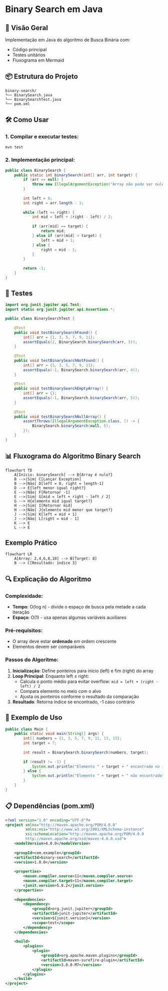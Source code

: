 # Binary Search em Java

## 📌 Visão Geral
Implementação em Java do algoritmo de Busca Binária com:
- Código principal
- Testes unitários
- Fluxograma em Mermaid

## 📦 Estrutura do Projeto

```
binary-search/
└── BinarySearch.java
└── BinarySearchTest.java
└── pom.xml
```

## 🛠️ Como Usar

### 1. Compilar e executar testes:
```bash
mvn test
```

### 2. Implementação principal:
```java
public class BinarySearch {
    public static int binarySearch(int[] arr, int target) {
        if (arr == null) {
            throw new IllegalArgumentException("Array não pode ser nulo");
        }
        
        int left = 0;
        int right = arr.length - 1;
        
        while (left <= right) {
            int mid = left + (right - left) / 2;
            
            if (arr[mid] == target) {
                return mid;
            } else if (arr[mid] < target) {
                left = mid + 1;
            } else {
                right = mid - 1;
            }
        }
        
        return -1;
    }
}
```

## 🧪 Testes
```java
import org.junit.jupiter.api.Test;
import static org.junit.jupiter.api.Assertions.*;

public class BinarySearchTest {
    
    @Test
    public void testBinarySearchFound() {
        int[] arr = {1, 3, 5, 7, 9, 11};
        assertEquals(2, BinarySearch.binarySearch(arr, 5));
    }
    
    @Test
    public void testBinarySearchNotFound() {
        int[] arr = {1, 3, 5, 7, 9, 11};
        assertEquals(-1, BinarySearch.binarySearch(arr, 4));
    }
    
    @Test
    public void testBinarySearchEmptyArray() {
        int[] arr = {};
        assertEquals(-1, BinarySearch.binarySearch(arr, 5));
    }
    
    @Test
    public void testBinarySearchNullArray() {
        assertThrows(IllegalArgumentException.class, () -> {
            BinarySearch.binarySearch(null, 5);
        });
    }
}
```

## 📊 Fluxograma do Algoritmo Binary Search

```mermaid
flowchart TD
    A[Início: binarySearch] --> B{Array é nulo?}
    B -->|Sim| C[Lançar Exception]
    B -->|Não| D[left = 0, right = length-1]
    D --> E{left menor igual right?}
    E -->|Não| F[Retornar -1]
    E -->|Sim| G[mid = left + right - left / 2]
    G --> H{elemento mid igual target?}
    H -->|Sim| I[Retornar mid]
    H -->|Não| J{elemento mid menor que target?}
    J -->|Sim| K[left = mid + 1]
    J -->|Não| L[right = mid - 1]
    K --> E
    L --> E
```

## Exemplo Prático

```mermaid
flowchart LR
    A[Array: 2,4,6,8,10] --> B[Target: 8]
    B --> C[Resultado: índice 3]
```

## 🔍 Explicação do Algoritmo

### Complexidade:
- **Tempo**: O(log n) - divide o espaço de busca pela metade a cada iteração
- **Espaço**: O(1) - usa apenas algumas variáveis auxiliares

### Pré-requisitos:
- O array deve estar **ordenado** em ordem crescente
- Elementos devem ser comparáveis

### Passos do Algoritmo:
1. **Inicialização**: Define ponteiros para início (left) e fim (right) do array
2. **Loop Principal**: Enquanto left ≤ right:
   - Calcula o ponto médio para evitar overflow: `mid = left + (right - left) / 2`
   - Compara elemento no meio com o alvo
   - Ajusta os ponteiros conforme o resultado da comparação
3. **Resultado**: Retorna índice se encontrado, -1 caso contrário

## 🚀 Exemplo de Uso

```java
public class Main {
    public static void main(String[] args) {
        int[] numbers = {1, 3, 5, 7, 9, 11, 13, 15};
        int target = 7;
        
        int result = BinarySearch.binarySearch(numbers, target);
        
        if (result != -1) {
            System.out.println("Elemento " + target + " encontrado no índice: " + result);
        } else {
            System.out.println("Elemento " + target + " não encontrado");
        }
    }
}
```

## 📋 Dependências (pom.xml)

```xml
<?xml version="1.0" encoding="UTF-8"?>
<project xmlns="http://maven.apache.org/POM/4.0.0"
         xmlns:xsi="http://www.w3.org/2001/XMLSchema-instance"
         xsi:schemaLocation="http://maven.apache.org/POM/4.0.0 
         http://maven.apache.org/xsd/maven-4.0.0.xsd">
    <modelVersion>4.0.0</modelVersion>
    
    <groupId>com.example</groupId>
    <artifactId>binary-search</artifactId>
    <version>1.0.0</version>
    
    <properties>
        <maven.compiler.source>11</maven.compiler.source>
        <maven.compiler.target>11</maven.compiler.target>
        <junit.version>5.8.2</junit.version>
    </properties>
    
    <dependencies>
        <dependency>
            <groupId>org.junit.jupiter</groupId>
            <artifactId>junit-jupiter</artifactId>
            <version>${junit.version}</version>
            <scope>test</scope>
        </dependency>
    </dependencies>
    
    <build>
        <plugins>
            <plugin>
                <groupId>org.apache.maven.plugins</groupId>
                <artifactId>maven-surefire-plugin</artifactId>
                <version>3.0.0-M7</version>
            </plugin>
        </plugins>
    </build>
</project>
```
